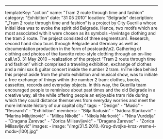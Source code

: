 ---
  templateKey: "action"
  name: "Tram 2 route through time and fashion"
  category: "Exhibition"
  date: "31 05 2010"
  location: "Belgrade"
  description: "„Tram 2 route through time and fashion“ is a project by City Guerilla whose initial idea was to evoke the spirit old Belgrade. Hence, two motifs which are most associated with it were chosen as its symbols –\nvintage clothing and the tram 2 route. The project consisted of three segments:\n1. Research, second hand shop tours through Belgrade and Germany as well as documentation production in the form of postcards\n2. Gathering of clothing and photos of the favorite retro-style clothing through an on-line call.\n3. 31 May 2010 – realization of the project “Tram 2 route through time and fashion” which comprised a traveling exhibition, exchange of clothes and a mini sax & guitar concert inside the number 2 tram. \nThe idea behind this project aside from the photo exhibition and musical show, was to initiate a free exchange of things within the number 2 tram: clothes, books, cassettes, records and everyday objects. In this way, the Guerilla team encouraged people to reminisce about past times and the old Belgrade in a creative way, all the while offering people an enjoyable tram ride during which they could distance themselves from everyday worries and meet the more intimate history of our capital city."
  tags:
    - "Design"
    - "Music"
    - "Research"
    - "Exhibition"
  members:
    - "Bilja Radusin"
    - "Isidora Stanković"
    - "Marina Milutinović"
    - "Milica Nikolić"
    - "Nikola Marković"
    - "Nina Vurdelja"
    - "Dragana Žarevac"
    - "Zorica Milisavljević"
    - "Dragana Žarevac"
    - "Zorica Milisavljević"
  images:
    -
      image: "/img/31.5.2010.-Krug-dvojke-kroz-vreme-i-modu-(100).jpg"
